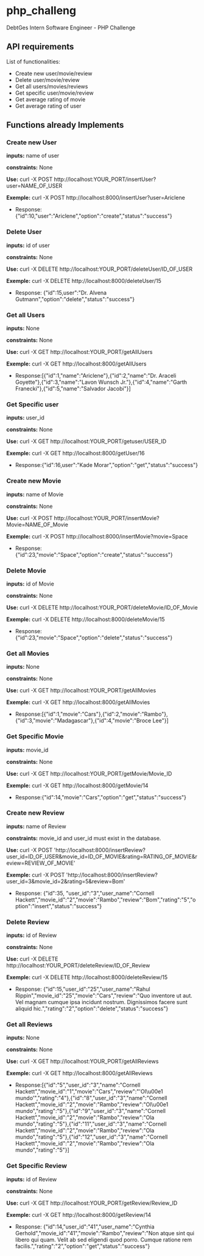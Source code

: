 # php_challeng
DebtGes Intern Software Engineer - PHP Challenge

## API requirements
List of functionalities:

   * Create new user/movie/review
   * Delete user/movie/review
   * Get all users/movies/reviews
   * Get specific user/movie/review
   * Get average rating of movie
   * Get average rating of user

## Functions already Implements

### Create new User

**inputs:** name of user

**constraints:** None

**Use:** curl -X POST http://localhost:YOUR_PORT/insertUser?user=NAME_OF_USER

**Exemple:** curl -X POST http://localhost:8000/insertUser?user=Ariclene
   * Response: {"id":10,"user":"Ariclene","option":"create","status":"success"}


### Delete User

**inputs:** id of user

**constraints:** None

**Use:** curl -X DELETE http://localhost:YOUR_PORT/deleteUser/ID_OF_USER

**Exemple:** curl -X DELETE http://localhost:8000/deleteUser/15
   * Response: {"id":15,user":"Dr. Alvena Gutmann","option":"delete","status":"success"}


### Get all Users

**inputs:** None

**constraints:** None

**Use:** curl -X GET http://localhost:YOUR_PORT/getAllUsers

**Exemple:** curl -X GET http://localhost:8000/getAllUsers
   * Response:[{"id":1,"name":"Ariclene"},{"id":2,"name":"Dr. Araceli Goyette"},{"id":3,"name":"Lavon Wunsch Jr."},{"id":4,"name":"Garth Franecki"},{"id":5,"name":"Salvador Jacobi"}]

   ### Get Specific user

**inputs:** user_id

**constraints:** None

**Use:** curl -X GET http://localhost:YOUR_PORT/getuser/USER_ID

**Exemple:** curl -X GET http://localhost:8000/getUser/16
   * Response:{"id":16,user":"Kade Morar","option":"get","status":"success"}


### Create new Movie

**inputs:** name of Movie

**constraints:** None

**Use:** curl -X POST http://localhost:YOUR_PORT/insertMovie?Movie=NAME_OF_Movie

**Exemple:** curl -X POST http://localhost:8000/insertMovie?movie=Space
   * Response: {"id":23,"movie":"Space","option":"create","status":"success"}


### Delete Movie

**inputs:** id of Movie

**constraints:** None

**Use:** curl -X DELETE http://localhost:YOUR_PORT/deleteMovie/ID_OF_Movie

**Exemple:** curl -X DELETE http://localhost:8000/deleteMovie/15
   * Response: {"id":23,"movie":"Space","option":"delete","status":"success"}


### Get all Movies

**inputs:** None

**constraints:** None

**Use:** curl -X GET http://localhost:YOUR_PORT/getAllMovies

**Exemple:** curl -X GET http://localhost:8000/getAllMovies
   * Response:[{"id":1,"movie":"Cars"},{"id":2,"movie":"Rambo"},{"id":3,"movie":"Madagascar"},{"id":4,"movie":"Broce Lee"}]

   ### Get Specific Movie

**inputs:** movie_id

**constraints:** None

**Use:** curl -X GET http://localhost:YOUR_PORT/getMovie/Movie_ID

**Exemple:** curl -X GET http://localhost:8000/getMovie/14
   * Response:{"id":14,"movie":"Cars","option":"get","status":"success"}

### Create new Review

**inputs:** name of Review

**constraints:** movie_id and user_id must exist in the database.  

**Use:** curl -X POST 'http://localhost:8000/insertReview?user_id=ID_OF_USER&movie_id=ID_OF_MOVIE&rating=RATING_OF_MOVIE&review=REVIEW_OF_MOVIE'

**Exemple:** curl -X POST 'http://localhost:8000/insertReview?user_id=3&movie_id=2&rating=5&review=Bom'
   * Response: {"id":35,
   "user_id":"3","user_name":"Cornell Hackett","movie_id":"2","movie":"Rambo","review":"Bom","rating":"5","option":"insert","status":"success"}


### Delete Review

**inputs:** id of Review

**constraints:** None

**Use:** curl -X DELETE http://localhost:YOUR_PORT/deleteReview/ID_OF_Review

**Exemple:** curl -X DELETE http://localhost:8000/deleteReview/15
   * Response: {"id":15,"user_id":"25","user_name":"Rahul Rippin","movie_id":"25","movie":"Cars","review":"Quo inventore ut aut. Vel magnam cumque ipsa incidunt nostrum. Dignissimos facere sunt aliquid hic.","rating":"2","option":"delete","status":"success"}


### Get all Reviews

**inputs:** None

**constraints:** None

**Use:** curl -X GET http://localhost:YOUR_PORT/getAllReviews

**Exemple:** curl -X GET http://localhost:8000/getAllReviews
   * Response:[{"id":"5","user_id":"3","name":"Cornell Hackett","movie_id":"1","movie":"Cars","review":"'Ol\u00e1 mundo'","rating":"4"},{"id":"8","user_id":"3","name":"Cornell Hackett","movie_id":"2","movie":"Rambo","review":"Ol\u00e1 mundo","rating":"5"},{"id":"9","user_id":"3","name":"Cornell Hackett","movie_id":"2","movie":"Rambo","review":"Ola mundo","rating":"5"},{"id":"11","user_id":"3","name":"Cornell Hackett","movie_id":"2","movie":"Rambo","review":"Ola mundo","rating":"5"},{"id":"12","user_id":"3","name":"Cornell Hackett","movie_id":"2","movie":"Rambo","review":"Ola mundo","rating":"5"}]
  
  
   ### Get Specific Review

**inputs:** id of Review

**constraints:** None

**Use:** curl -X GET http://localhost:YOUR_PORT/getReview/Review_ID

**Exemple:** curl -X GET http://localhost:8000/getReview/14
   * Response: {"id":14,"user_id":"41","user_name":"Cynthia Gerhold","movie_id":"41","movie":"Rambo","review":"Non atque sint qui libero qui quam. Velit ab sed eligendi quod porro. Cumque ratione rem facilis.","rating":"2","option":"get","status":"success"}